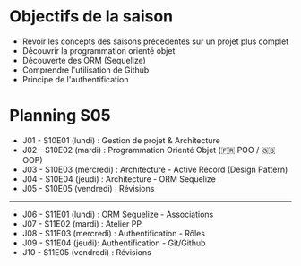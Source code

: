 # Objectifs de la saison

- Revoir les concepts des saisons précedentes sur un projet plus complet
- Découvrir la programmation orienté objet
- Découverte des ORM (Sequelize)
- Comprendre l'utilisation de Github
- Principe de l'authentification

# Planning S05

- J01 - S10E01 (lundi) : Gestion de projet & Architecture
- J02 - S10E02 (mardi) : Programmation Orienté Objet (🇫🇷 POO / 🇬🇧 OOP)
- J03 - S10E03 (mercredi) : Architecture - Active Record (Design Pattern)
- J04 - S10E04 (jeudi) : Architecture - ORM Sequelize
- J05 - S10E05 (vendredi) : Révisions

---

- J06 - S11E01 (lundi) : ORM Sequelize - Associations
- J07 - S11E02 (mardi) : Atelier PP
- J08 - S11E03 (mercredi) : Authentification - Rôles
- J09 - S11E04 (jeudi): Authentification - Git/Github
- J10 - S11E05 (vendredi) : Révisions

